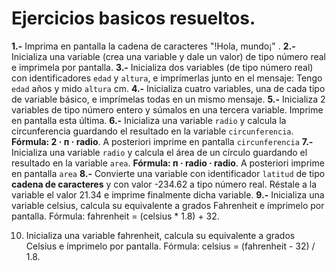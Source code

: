 # Ejercicios basicos resueltos.  

**1.-** Imprima en pantalla la cadena de caracteres "!Hola, mundo¡" .
**2.-** Inicializa una variable (crea una variable y dale un valor) de tipo número real e imprimela por pantalla.
**3.-** Inicializa dos variables (de tipo número real) con identificadores `edad` y `altura`, e imprímerlas junto en el mensaje: Tengo `edad` años y mido `altura` cm.
**4.-** Inicializa cuatro variables, una de cada tipo de variable básico, e imprímelas todas en un mismo mensaje.
**5.-** Inicializa 2 variables de tipo número entero y súmalos en una tercera variable. Imprime en pantalla esta última.
**6.-** Inicializa una variable `radio` y calcula la circunferencia guardando el resultado en la variable `circunferencia`. **Fórmula: 2 · п · radio**. A posteriori imprime en pantalla `circunferencia`
**7.-** Inicializa una variable `radio` y calcula el área de un círculo guardando el resultado en la variable `area`. **Fórmula: п · radio · radio**. A posteriori imprime en pantalla `area`
**8.-** Convierte una variable con identificador `latitud` de tipo **cadena de caracteres** y con valor -234.62 a tipo número real. Réstale a la variable el valor 21.34 e imprime finalmente dicha variable.
**9.-** Inicializa una variable celsius, calcula su equivalente a grados Fahrenheit e ímprimelo por pantalla. Fórmula: fahrenheit = (celsius * 1.8) + 32.

10. Inicializa una variable fahrenheit, calcula su equivalente a grados Celsius e ímprimelo por pantalla. Fórmula: celsius = (fahrenheit - 32) / 1.8.
